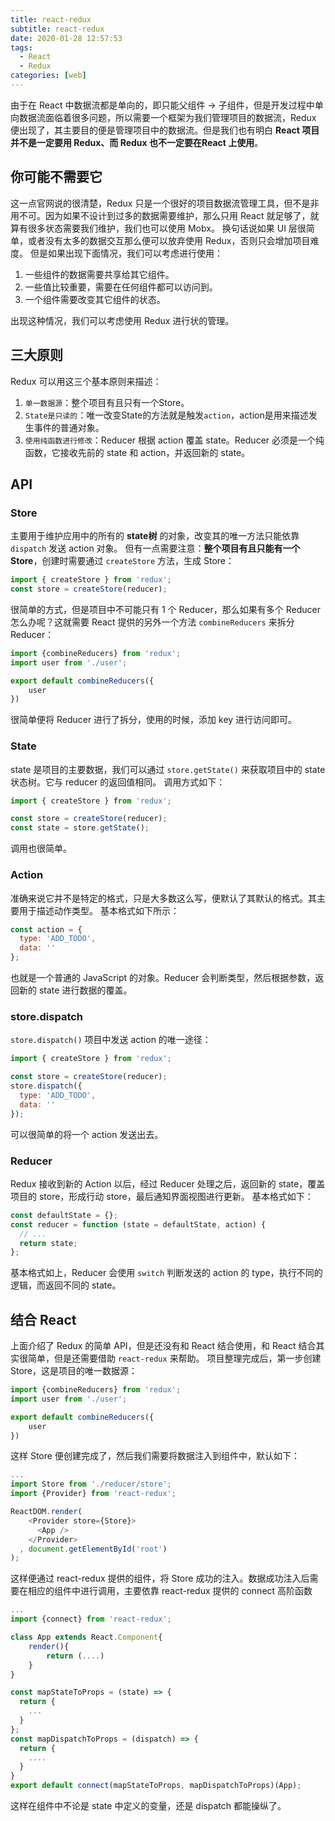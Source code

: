 ```yaml
---
title: react-redux
subtitle: react-redux
date: 2020-01-28 12:57:53
tags:
  - React
  - Redux
categories: [web]
---
```


由于在 React 中数据流都是单向的，即只能父组件 -> 子组件，但是开发过程中单向数据流面临着很多问题，所以需要一个框架为我们管理项目的数据流，Redux 便出现了，其主要目的便是管理项目中的数据流。但是我们也有明白 **React 项目并不是一定要用 Redux、而 Redux 也不一定要在React 上使用**。

<!-- more -->
## 你可能不需要它
这一点官网说的很清楚，Redux 只是一个很好的项目数据流管理工具，但不是非用不可。因为如果不设计到过多的数据需要维护，那么只用 React 就足够了，就算有很多状态需要我们维护，我们也可以使用 Mobx。
换句话说如果 UI 层很简单，或者没有太多的数据交互那么便可以放弃使用 Redux，否则只会增加项目难度。
但是如果出现下面情况，我们可以考虑进行使用：
1. 一些组件的数据需要共享给其它组件。
2. 一些值比较重要，需要在任何组件都可以访问到。
3. 一个组件需要改变其它组件的状态。

出现这种情况，我们可以考虑使用 Redux 进行状的管理。
## 三大原则
Redux 可以用这三个基本原则来描述：
1. `单一数据源`：整个项目有且只有一个Store。
2. `State是只读的`：唯一改变State的方法就是触发`action`，action是用来描述发生事件的普通对象。
3. `使用纯函数进行修改`：Reducer 根据 action 覆盖 state。Reducer 必须是一个纯函数，它接收先前的 state 和 action，并返回新的 state。

## API

### Store
主要用于维护应用中的所有的 **state树** 的对象，改变其的唯一方法只能依靠 `dispatch` 发送 action 对象。
但有一点需要注意：**整个项目有且只能有一个 Store**，创建时需要通过 `createStore` 方法，生成 Store：
```javascript
import { createStore } from 'redux';
const store = createStore(reducer);
```
很简单的方式，但是项目中不可能只有 1 个  Reducer，那么如果有多个 Reducer 怎么办呢？这就需要 React 提供的另外一个方法 `combineReducers` 来拆分 Reducer：
```javascript
import {combineReducers} from 'redux';
import user from './user';

export default combineReducers({
    user
})
```
很简单便将 Reducer 进行了拆分，使用的时候，添加 key 进行访问即可。

### State
state 是项目的主要数据，我们可以通过 `store.getState()` 来获取项目中的 state 状态树。它与 reducer 的返回值相同。
调用方式如下：
```javascript
import { createStore } from 'redux';

const store = createStore(reducer);
const state = store.getState();
```
调用也很简单。

### Action
准确来说它并不是特定的格式，只是大多数这么写，便默认了其默认的格式。其主要用于描述动作类型。
基本格式如下所示：
```javascript
const action = {
  type: 'ADD_TODO',
  data: ''
};
```
也就是一个普通的 JavaScript 的对象。Reducer 会判断类型，然后根据参数，返回新的 state 进行数据的覆盖。

### store.dispatch
`store.dispatch()` 项目中发送 action 的唯一途径：
```javascript
import { createStore } from 'redux';

const store = createStore(reducer);
store.dispatch({
  type: 'ADD_TODO',
  data: ''
});
```
可以很简单的将一个 action 发送出去。

### Reducer
Redux 接收到新的 Action 以后，经过 Reducer 处理之后，返回新的 state，覆盖项目的 store，形成行动 store，最后通知界面视图进行更新。
基本格式如下：
```javascript
const defaultState = {};
const reducer = function (state = defaultState, action) {
  // ...
  return state;
};
```
基本格式如上，Reducer 会使用 `switch` 判断发送的 action 的 type，执行不同的逻辑，而返回不同的 state。
## 结合 React
上面介绍了 Redux 的简单 API，但是还没有和 React 结合使用，和 React 结合其实很简单，但是还需要借助 `react-redux` 来帮助。
项目整理完成后，第一步创建 Store，这是项目的唯一数据源：
```javascript
import {combineReducers} from 'redux';
import user from './user';

export default combineReducers({
    user
})
```
这样 Store 便创建完成了，然后我们需要将数据注入到组件中，默认如下：
```javascript
...
import Store from './reducer/store';
import {Provider} from 'react-redux';

ReactDOM.render(
    <Provider store={Store}>
      <App />
    </Provider>
  , document.getElementById('root')
);
```
这样便通过 react-redux 提供的组件，将 Store 成功的注入。数据成功注入后需要在相应的组件中进行调用，主要依靠 react-redux  提供的 connect 高阶函数
```javascript
...
import {connect} from 'react-redux';

class App extends React.Component{
	render(){
		return (....)
	}
}

const mapStateToProps = (state) => {
  return {
    ...
  }
};
const mapDispatchToProps = (dispatch) => {
  return {
    ....
  }
}
export default connect(mapStateToProps, mapDispatchToProps)(App);
```
这样在组件中不论是 state 中定义的变量，还是 dispatch 都能操纵了。